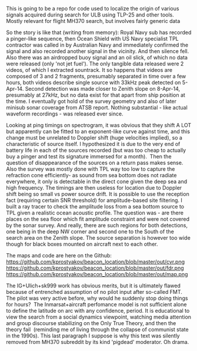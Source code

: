 This is going to be a repo for code used to localize the origin of various signals acquired during search for ULB using TLP-25 and other tools. Mostly relevant for flight MH370 search, but involves fairly generic data

So the story is like that (writing from memory): Royal Navy sub has recorded a pinger-like sequence, then Ocean Shield with US Navy specialist TPL contractor was called in by Australian Navy and immediately confirmed the signal and also recorded another signal in the vicinity. And then silence fell. Also there was an airdropped buoy signal and an oil slick, of which no data were released (only 'not jet fuel'). The only tangible data released were 2 videos, of which I extracted sountrack. It so happens that videos are composed of 3 and 2 fragments, presumably separated in time over a few hours, both videos describe single source with 33kHz peak detected on 5-Apr-14. Second detection was made closer to Zenith slope on 8-Apr-14, presumably at 27kHz, but no data exist for that apart from ship position at the time. I eventually got hold of the survey geometry and also of later minisub sonar coverage from ATSB report. Nothing substantial - like actual waveform recordings - was released ever since.

Looking at ping timings on spectrogram, it was obvious that they shift A LOT but apparently can be fitted to an exponent-like curve against time, and this change must be unrelated to Doppler shift (huge velocities implied), so a characteristic of source itself. I hypothesized it is due to the very end of battery life in each of the sources recorded (but was too cheap to actually buy a pinger and test its signature immersed for a month).  Then the question of disappearance of the sources on a return pass makes sense.  Also the survey was mostly done with TPL way too low to capture the refraction cone efficiently- as sound from sea bottom does not radiate everywhere, it only is detectable in the direct cone given the deep sea and high frequency. The timings are then useless for location due to Doppler shift being so small vs power source drift. It is possible to use the reception fact (requiring certain SNR threshold) for amplitude-based site filtering. I built a ray tracer to check the amplitude loss from a sea bottom source to TPL given a realistic ocean acoustic profile. The question was - are there places on the sea floor which fit amplitude constraint and were not covered by the sonar survey. And really, there are such regions for both detections, one being in the deep NW corner and second one to the South of the search area on the Zenith slope. The source separation is however too wide though for black boxes mounted on aircraft next to each other. 

The maps and code are here on the Github:
https://github.com/kprostyakov/beacon_location/blob/master/out/cvr.png
https://github.com/kprostyakov/beacon_location/blob/master/out/fdr.png
https://github.com/kprostyakov/beacon_location/blob/master/out/map.png

The IG+Ulich+sk999 work has obvious merits, but it is ultimately flawed because of entrenched assumption of no pilot input after so-called FMT. The pilot was very active before, why would he suddenly stop doing things for hours?  The Inmarsat+aircraft perfomance model is not sufficient alone to define the latitude on arc with any confidence, period. It is educational to view the search from a social dynamics viewpoint, watching media attention and group discourse stabilizing on the Only True Theory, and then the theory fail  (reminding me of living through the collapse of communist state in the 1990s). This last paragraph I suppose is why this text was silently removed from MH370 subreddit by its kind 'pigdead' moderator. Oh drama.